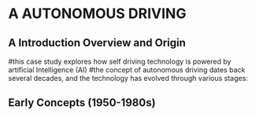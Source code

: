 # A AUTONOMOUS  DRIVING
## A Introduction  Overview and Origin
#this case study explores how self driving technology is powered by artificial Intelligence (AI)
#the concept of autonomous driving dates back several decades, and the technology has evolved through various stages:
## Early Concepts (1950-1980s)

